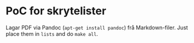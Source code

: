 # PoC for skrytelister

Lagar PDF via Pandoc (`apt-get install pandoc`) frå Markdown-filer. Just place
them in `lists` and do `make all`.
